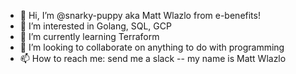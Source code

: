 - 👋 Hi, I’m @snarky-puppy aka Matt Wlazlo from e-benefits!
- 👀 I’m interested in Golang, SQL, GCP
- 🌱 I’m currently learning Terraform
- 💞️ I’m looking to collaborate on anything to do with programming
- 📫 How to reach me: send me a slack -- my name is Matt Wlazlo

<!---
snarky-puppy/snarky-puppy is a ✨ special ✨ repository because its `README.md` (this file) appears on your GitHub profile.
You can click the Preview link to take a look at your changes.
--->
